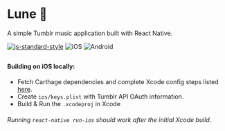 # Lune :crescent_moon:
A simple Tumblr music application built with React Native.

[![js-standard-style](https://img.shields.io/badge/code%20style-standard-brightgreen.svg)](http://standardjs.com/)
![iOS](https://img.shields.io/badge/iOS-😐-yellowgreen.svg)
![Android](https://img.shields.io/badge/Android-😔-lightgrey.svg)

##

#### Building on iOS locally:
- Fetch Carthage dependencies and complete Xcode config steps listed [here](https://github.com/Carthage/Carthage).
- Create `ios/keys.plist` with Tumblr API OAuth information.
- Build & Run the `.xcodeproj` in Xcode

###### Running `react-native run-ios` should work after the initial Xcode build.


